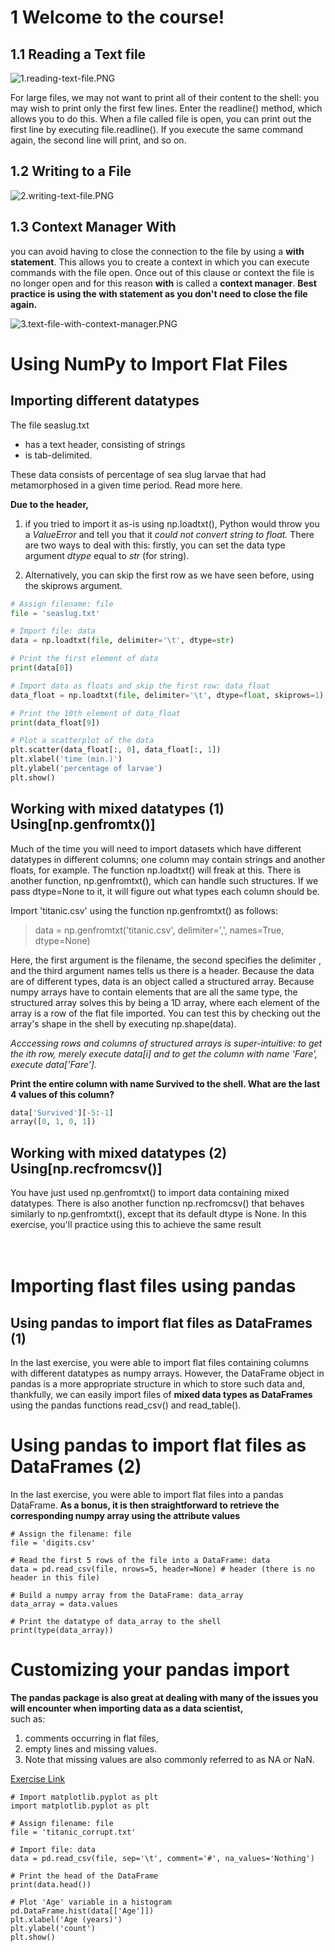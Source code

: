 # 1 Welcome to the course!
## 1.1 Reading a Text file
![1.reading-text-file.PNG](https://github.com/upalr/Python-camp/blob/master/3.%20Importing%20Data%20in%20Python%20(Part%201)/1.%20Introduction%20and%20flat%20files/images/1.reading-text-file.PNG)

For large files, we may not want to print all of their content to the shell: you may wish to print only the first few lines. Enter the readline() method, which allows you to do this. When a file called file is open, you can print out the first line by executing file.readline(). If you execute the same command again, the second line will print, and so on.

## 1.2 Writing to a File
![2.writing-text-file.PNG](https://github.com/upalr/Python-camp/blob/master/3.%20Importing%20Data%20in%20Python%20(Part%201)/1.%20Introduction%20and%20flat%20files/images/2.writing-text-file.PNG)

## 1.3 Context Manager With 
you can avoid having to close the connection to the file by using a **with statement**. This allows you to create a context in which you can execute commands with the file open. Once out of this clause or context the file is no longer open and for this reason **with** is called a **context manager**. **Best practice is using the with statement as you don't need to close the file again.** 

![3.text-file-with-context-manager.PNG](https://github.com/upalr/Python-camp/blob/master/3.%20Importing%20Data%20in%20Python%20(Part%201)/1.%20Introduction%20and%20flat%20files/images/3.text-file-with-context-manager.PNG)














# Using NumPy to Import Flat Files

## Importing different datatypes

The file seaslug.txt

* has a text header, consisting of strings
* is tab-delimited.

These data consists of percentage of sea slug larvae that had metamorphosed in a given time period. Read more here.

**Due to the header,**
1. if you tried to import it as-is using np.loadtxt(), Python would throw you a *ValueError* and tell you that it *could not convert string to float.* There are two ways to deal with this: firstly, you can set the data type argument *dtype* equal to *str* (for string).

2. Alternatively, you can skip the first row as we have seen before, using the skiprows argument.

```python
# Assign filename: file
file = 'seaslug.txt'

# Import file: data
data = np.loadtxt(file, delimiter='\t', dtype=str)

# Print the first element of data
print(data[0])

# Import data as floats and skip the first row: data_float
data_float = np.loadtxt(file, delimiter='\t', dtype=float, skiprows=1)

# Print the 10th element of data_float
print(data_float[9])

# Plot a scatterplot of the data
plt.scatter(data_float[:, 0], data_float[:, 1])
plt.xlabel('time (min.)')
plt.ylabel('percentage of larvae')
plt.show()

```

## Working with mixed datatypes (1)    Using[np.genfromtx()]

Much of the time you will need to import datasets which have different datatypes in different columns; one column may contain strings and another floats, for example. The function np.loadtxt() will freak at this. There is another function, np.genfromtxt(), which can handle such structures. If we pass dtype=None to it, it will figure out what types each column should be.

Import 'titanic.csv' using the function np.genfromtxt() as follows:

> data = np.genfromtxt('titanic.csv', delimiter=',', names=True, dtype=None)

Here, the first argument is the filename, the second specifies the delimiter , and the third argument names tells us there is a header. Because the data are of different types, data is an object called a structured array. Because numpy arrays have to contain elements that are all the same type, the structured array solves this by being a 1D array, where each element of the array is a row of the flat file imported. You can test this by checking out the array's shape in the shell by executing np.shape(data).

*Acccessing rows and columns of structured arrays is super-intuitive: to get the ith row, merely execute data[i] and to get the column with name 'Fare', execute data['Fare'].*

**Print the entire column with name Survived to the shell. What are the last 4 values of this column?**
```python
data['Survived'][-5:-1]
array([0, 1, 0, 1])
```

## Working with mixed datatypes (2)   Using[np.recfromcsv()]

You have just used np.genfromtxt() to import data containing mixed datatypes. There is also another function np.recfromcsv() that behaves similarly to np.genfromtxt(), except that its default dtype is None. In this exercise, you'll practice using this to achieve the same result
<br />
<br />
<br />

# Importing flast files using pandas

## Using pandas to import flat files as DataFrames (1)
In the last exercise, you were able to import flat files containing columns with different datatypes as numpy arrays. However, the DataFrame object in pandas is a more appropriate structure in which to store such data and, thankfully, we can easily import files of **mixed data types as DataFrames** using the pandas functions read_csv() and read_table().


# Using pandas to import flat files as DataFrames (2)

In the last exercise, you were able to import flat files into a pandas DataFrame. **As a bonus, it is then straightforward to retrieve the corresponding numpy array using the attribute values**
```pyton
# Assign the filename: file
file = 'digits.csv'

# Read the first 5 rows of the file into a DataFrame: data
data = pd.read_csv(file, nrows=5, header=None) # header (there is no header in this file)

# Build a numpy array from the DataFrame: data_array
data_array = data.values

# Print the datatype of data_array to the shell
print(type(data_array))
```

# Customizing your pandas import

**The pandas package is also great at dealing with many of the issues you will encounter when importing data as a data scientist,** <br />
such as: 
1. comments occurring in flat files,
2. empty lines and missing values. 
3. Note that missing values are also commonly referred to as NA or NaN. 

[Exercise Link](https://campus.datacamp.com/courses/importing-data-in-python-part-1/introduction-and-flat-files-1?ex=18)
<br />

```pyton
# Import matplotlib.pyplot as plt
import matplotlib.pyplot as plt

# Assign filename: file
file = 'titanic_corrupt.txt'

# Import file: data
data = pd.read_csv(file, sep='\t', comment='#', na_values='Nothing')

# Print the head of the DataFrame
print(data.head())

# Plot 'Age' variable in a histogram
pd.DataFrame.hist(data[['Age']])
plt.xlabel('Age (years)')
plt.ylabel('count')
plt.show()
```


